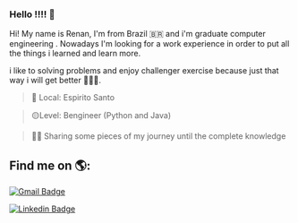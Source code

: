 ### Hello !!!! 👋

Hi! My name is Renan, I'm from Brazil 🇧🇷 and i'm graduate computer engineering . Nowadays I'm looking for a work experience in order to put all the things i learned and learn more.

i like to solving problems and enjoy challenger exercise because just that way i will get better 💪🏅🎯.
 
>  📍     Local:  Espirito Santo 

>🟡Level:   Bengineer (Python and Java)

> 👨‍💻 Sharing some pieces of my journey until the complete knowledge

 Find me on 🌎:
-   

[![Gmail Badge](https://img.shields.io/badge/-lameurenan99@gmail.com-F70202?style=flat-square&logo=Gmail&logoColor=white&link=lameurenan99@gmail.com)](mailto:lameurenan99.com)        

[![Linkedin Badge](https://img.shields.io/badge/-LinkedIn-orange?style=flat-square&logo=Linkedin&logoColor=white&link=https://www.linkedin.com/in/renan-lameu-1862731b9/)](https://www.linkedin.com/in/renan-lameu-1862731b9//)
